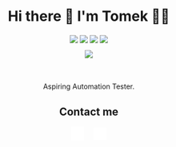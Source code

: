 <h1 align='center'>
  Hi there 👋 I'm Tomek 👨‍💻
</h1>

<p align='center'>
  <img align="center" src="https://img.shields.io/badge/Python-306998?logo=python&logoColor=white" />
  <img align="center" src="https://img.shields.io/badge/Java-FFAC33?logo=java&logoColor=white" />
  <img align="center" src="https://img.shields.io/badge/SQLite-005a8d?logo=sqlite&logoColor=white" />
  <img align="center" src="https://img.shields.io/badge/Selenium-43B02A?logo=selenium&logoColor=white" />
</p>

<p align='center'>
  <img src="https://github-readme-stats.vercel.app/api/top-langs/?username=ToMSoN28&layout=compact&show_icons=true&title_color=ffffff&icon_color=34abeb&text_color=daf7dc&bg_color=151515"/>
</p>
<br>
<p align='center'>
  Aspiring Automation Tester.
</p>

<h2 align='center'>
  Contact me
</h2>

<p align='center'>
  <a href="https://www.linkedin.com/in/tkowa/"><img src="./img/linkedin.svg" alt="Linkedin" width='25' fill="white" align="center"></a>&nbsp;&nbsp;&nbsp;&nbsp;
  <a href="mailto:t.kowalski999@gmail.com"><img src="./img/envelope.svg" alt="Email" width='25' align="center"></a>
</p>


<!--
**ToMSoN28/ToMSoN28** is a ✨ _special_ ✨ repository because its `README.md` (this file) appears on your GitHub profile.

Here are some ideas to get you started:

- 🔭 I’m currently working on ...
- 🌱 I’m currently learning ...
- 👯 I’m looking to collaborate on ...
- 🤔 I’m looking for help with ...
- 💬 Ask me about ...
- 📫 How to reach me: ...
- 😄 Pronouns: ...
- ⚡ Fun fact: ...
-->
